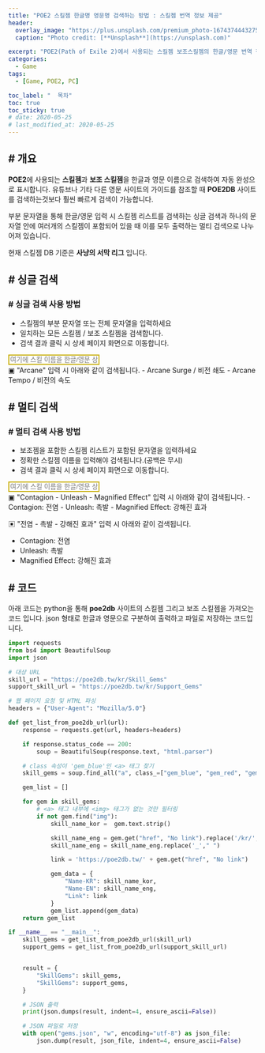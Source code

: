 ```yaml
---
title: "POE2 스킬젬 한글명 영문명 검색하는 방법 : 스킬젬 번역 정보 제공"
header:
  overlay_image: "https://plus.unsplash.com/premium_photo-1674374443275-20dae04975ac?q=80&w=3870&auto=format&fit=crop&ixlib=rb-4.0.3&ixid=M3wxMjA3fDB8MHxwaG90by1wYWdlfHx8fGVufDB8fHx8fA%3D%3D"
  caption: "Photo credit: [**Unsplash**](https://unsplash.com)"

excerpt: "POE2(Path of Exile 2)에서 사용되는 스킬젬 보조스킬젬의 한글/영문 번역 정보를 제공합니다."
categories:
  - Game
tags:
  - [Game, POE2, PC]

toc_label: "  목차"
toc: true
toc_sticky: true
# date: 2020-05-25
# last_modified_at: 2020-05-25
---
```


<script src="/Custom/gem_search.js"></script>

## # 개요

**POE2**에 사용되는 **스킬젬**과 **보조 스킬젬**을 한글과 영문 이름으로 검색하여 자동 완성으로 표시합니다. 유튜브나 기타 다른 영문 사이트의 가이드를 참조할 때 **POE2DB** 사이트를 검색하는것보다 훨씬 빠르게 검색이 가능합니다.

부분 문자열을 통해 한글/영문 입력 시 스킬젬 리스트를 검색하는 싱글 검색과 하나의 문자열 안에 여러개의 스킬젬이 포함되어 있을 때 이를 모두 출력하는 멀티 검색으로 나누어져 있습니다.

현재 스킬젬 DB 기준은 **사냥의 서막 리그** 입니다.

## # 싱글 검색

### # 싱글 검색 사용 방법

- 스킬젬의 부분 문자열 또는 전체 문자열을 입력하세요
- 일치하는 모든 스킬젬 / 보조 스킬젬을 검색합니다.
- 검색 결과 클릭 시 상세 페이지 화면으로 이동합니다.

<div id="autocompleteContainerSingle">
    <input type="text" id="single_keyword" placeholder="여기에 스킬 이름을 한글/영문 상관없이 입력하세요." style="border: 2px solid #c8af0c;" >
    <div id="single_suggestion"></div>
</div>

<div class="notice--info" markdown="1">
▣ "Arcane" 입력 시 아래와 같이 검색됩니다.
  - Arcane Surge / 비전 쇄도
  - Arcane Tempo / 비전의 속도
</div>

## # 멀티 검색

### # 멀티 검색 사용 방법

- 보조젬을 포함한 스킬젬 리스트가 포함된 문자열을 입력하세요
- 정확한 스킬젬 이름을 입력해야 검색됩니다.(공백은 무시)
- 검색 결과 클릭 시 상세 페이지 화면으로 이동합니다.

<div id="autocompleteContainerMulti">
    <input type="text" id="multi_keyword" placeholder="여기에 스킬 이름을 한글/영문 상관없이 입력하세요." style="border: 2px solid #c8af0c;" >
    <div id="multi_suggestion"></div>
</div>

<div class="notice--info" markdown="1">
▣ "Contagion - Unleash - Magnified Effect" 입력 시 아래와 같이 검색됩니다.
  - Contagion: 전염
  - Unleash: 촉발
  - Magnified Effect: 강해진 효과

▣ "전염 - 촉발 - 강해진 효과" 입력 시 아래와 같이 검색됩니다.

- Contagion: 전염
- Unleash: 촉발
- Magnified Effect: 강해진 효과
</div>

## # 코드

아래 코드는 python을 통해 **poe2db** 사이트의 스킬젬 그리고 보조 스킬젬을 가져오는 코드 입니다. json 형태로 한글과 영문으로 구분하여 출력하고 파일로 저장하는 코드입니다.

```python
import requests
from bs4 import BeautifulSoup
import json

# 대상 URL
skill_url = "https://poe2db.tw/kr/Skill_Gems"
support_skill_url = "https://poe2db.tw/kr/Support_Gems"

# 웹 페이지 요청 및 HTML 파싱
headers = {"User-Agent": "Mozilla/5.0"}

def get_list_from_poe2db_url(url):
    response = requests.get(url, headers=headers)

    if response.status_code == 200:
        soup = BeautifulSoup(response.text, "html.parser")

    # class 속성이 'gem_blue'인 <a> 태그 찾기
    skill_gems = soup.find_all("a", class_=["gem_blue", "gem_red", "gem_green","gemitem"])

    gem_list = []

    for gem in skill_gems:
        # <a> 태그 내부에 <img> 태그가 없는 것만 필터링
        if not gem.find("img"):
            skill_name_kor =  gem.text.strip()

            skill_name_eng = gem.get("href", "No link").replace('/kr/','')
            skill_name_eng = skill_name_eng.replace('_'," ")

            link = 'https://poe2db.tw/' + gem.get("href", "No link")

            gem_data = {
                "Name-KR": skill_name_kor,
                "Name-EN": skill_name_eng,
                "Link": link
            }
            gem_list.append(gem_data)
    return gem_list

if __name__ == "__main__":
    skill_gems = get_list_from_poe2db_url(skill_url)
    support_gems = get_list_from_poe2db_url(support_skill_url)


    result = {
        "SkillGems": skill_gems,
        "SkillGems": support_gems,
    }

    # JSON 출력
    print(json.dumps(result, indent=4, ensure_ascii=False))

    # JSON 파일로 저장
    with open("gems.json", "w", encoding="utf-8") as json_file:
        json.dump(result, json_file, indent=4, ensure_ascii=False)
```
